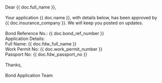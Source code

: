 Dear {{ doc.full_name }},
<br>
<br>Your application {{ doc.name }}, with details below, has been approved by {{ doc.insurance_company }}. We will keep you posted on updates.
<br>
<br>Bond Reference No.: {{ doc.bond_ref_number }}
<br>Application Details:
<br>Full Name: {{ doc.fdw_full_name }}
<br>Work Permit No: {{ doc.work_permit_number }}
<br>Passport No: {{ doc.fdw_passport_no }}
<br>
<br>Thanks,
<br>
<br>Bond Application Team